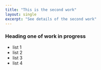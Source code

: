 ```yaml
---
title: "This is the second work"
layout: single
excerpt: "See details of the second work"
---
```

### Heading one of work in progress 

- list 1
- list 2
- list 3
- list 4